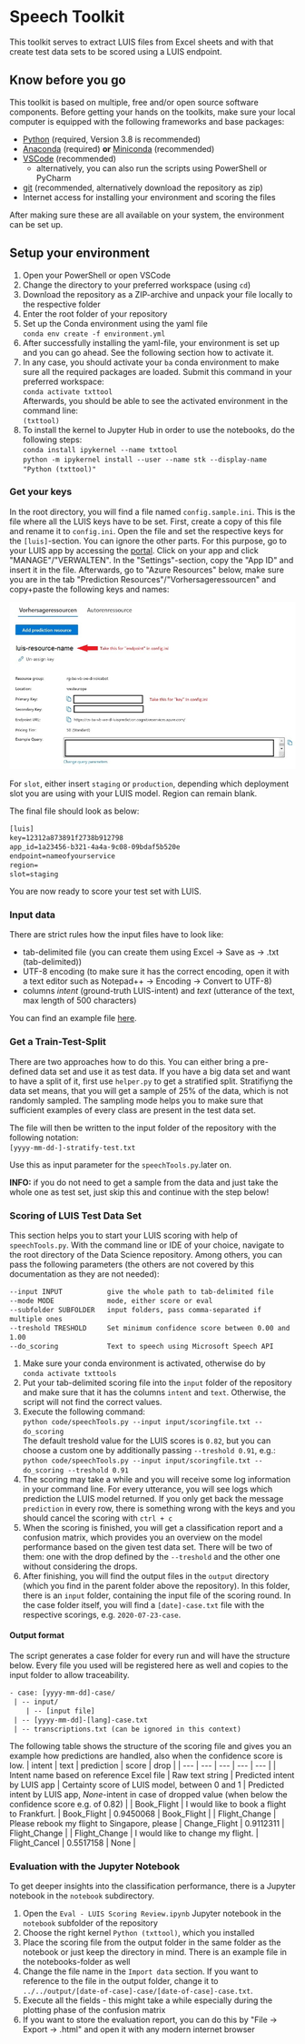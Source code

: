 # Speech Toolkit
This toolkit serves to extract LUIS files from Excel sheets and with that create test data sets to be scored using a LUIS endpoint.

## Know before you go
This toolkit is based on multiple, free and/or open source software components. Before getting your hands on the toolkits, make sure your local computer is equipped with the following frameworks and base packages:
- [Python](https://www.python.org/downloads/windows/) (required, Version 3.8 is recommended)
- [Anaconda](https://www.anaconda.com/distribution/) (required) __or__ [Miniconda](https://docs.conda.io/en/latest/miniconda.html) (recommended)
- [VSCode](https://code.visualstudio.com/docs/?dv=win) (recommended)
  - alternatively, you can also run the scripts using PowerShell or PyCharm
- [git](https://git-scm.com/downloads) (recommended, alternatively download the repository as zip)
- Internet access for installing your environment and scoring the files

After making sure these are all available on your system, the environment can be set up.

## Setup your environment
1. Open your PowerShell or open VSCode
2. Change the directory to your preferred workspace (using `cd`)
3. Download the repository as a ZIP-archive and unpack your file locally to the respective folder
4. Enter the root folder of your repository
5. Set up the Conda environment using the yaml file<br> `conda env create -f environment.yml`
6. After successfully installing the yaml-file, your environment is set up and you can go ahead. See the following section how to activate it.
7. In any case, you should activate your `ba` conda environment to make sure all the required packages are loaded. Submit this command in your preferred workspace:<br>`conda activate txttool`<br>
Afterwards, you should be able to see the activated environment in the command line:<br>`(txttool)`
8. To install the kernel to Jupyter Hub in order to use the notebooks, do the following steps:<br>
`conda install ipykernel --name txttool`<br>
`python -m ipykernel install --user --name stk --display-name "Python (txttool)"`

### Get your keys
In the root directory, you will find a file named `config.sample.ini`. This is the file where all the LUIS keys have to be set. First, create a copy of this file and rename it to `config.ini`. Open the file and set the respective keys for the `[luis]`-section. You can ignore the other parts. For this purpose, go to your LUIS app by accessing the [portal](https://eu.luis.ai). Click on your app and click "MANAGE"/"VERWALTEN". In the "Settings"-section, copy the "App ID" and insert it in the file. Afterwards, go to "Azure Resources" below, make sure you are in the tab "Prediction Resources"/"Vorhersageressourcen" and copy+paste the following keys and names:

![LUIS Resources](assets/img/luis-resources.JPG)

For `slot`, either insert `staging` or `production`, depending which deployment slot you are using with your LUIS model. Region can remain blank.

The final file should look as below:

```
[luis]
key=12312a873891f2738b912798
app_id=1a23456-b321-4a4a-9c08-09bdaf5b520e
endpoint=nameofyourservice
region=
slot=staging
```

You are now ready to score your test set with LUIS.

### Input data
There are strict rules how the input files have to look like:
- tab-delimited file (you can create them using Excel -> Save as -> .txt (tab-delimited))
- UTF-8 encoding (to make sure it has the correct encoding, open it with a text editor such as Notepad++ -> Encoding -> Convert to UTF-8)
- columns _intent_ (ground-truth LUIS-intent) and _text_ (utterance of the text, max length of 500 characters)

You can find an example file [here](input/testset-example.txt).

### Get a Train-Test-Split
There are two approaches how to do this. You can either bring a pre-defined data set and use it as test data. If you have a big data set and want to have a split of it, first use `helper.py` to get a stratified split. Stratifiyng the data set means, that you will get a sample of 25% of the data, which is not randomly sampled. The sampling mode helps you to make sure that sufficient examples of every class are present in the test data set.

The file will then be written to the input folder of the repository with the following notation:<br>`[yyyy-mm-dd-]-stratify-test.txt`

Use this as input parameter for the `speechTools.py`.later on.

__INFO:__ if you do not need to get a sample from the data and just take the whole one as test set, just skip this and continue with the step below!

### Scoring of LUIS Test Data Set
This section helps you to start your LUIS scoring with help of `speechTools.py`. With the command line or IDE of your choice, navigate to the root directory of the Data Science repository. Among others, you can pass the following parameters (the others are not covered by this documentation as they are not needed):

```
--input INPUT           give the whole path to tab-delimited file
--mode MODE             mode, either score or eval
--subfolder SUBFOLDER   input folders, pass comma-separated if multiple ones
--treshold TRESHOLD     Set minimum confidence score between 0.00 and 1.00
--do_scoring            Text to speech using Microsoft Speech API
```

1. Make sure your conda environment is activated, otherwise do by <br>`conda activate txttools`
1. Put your tab-delimited scoring file into the `input` folder of the repository and make sure that it has the columns `intent` and `text`. Otherwise, the script will not find the correct values.
1. Execute the following command:<br>
`python code/speechTools.py --input input/scoringfile.txt --do_scoring`<br>
The default treshold value for the LUIS scores is `0.82`, but you can choose a custom one by additionally passing `--treshold 0.91`, e.g.:<br>
`python code/speechTools.py --input input/scoringfile.txt --do_scoring --treshold 0.91`
1. The scoring may take a while and you will receive some log information in your command line. For every utterance, you will see logs which prediction the LUIS model returned. If you only get back the message `prediction` in every row, there is something wrong with the keys and you should cancel the scoring with `ctrl + c`
1. When the scoring is finished, you will get a classification report and a confusion matrix, which provides you an overview on the model performance based on the given test data set. There will be two of them: one with the drop defined by the `--treshold` and the other one without considering the drops.
1. After finishing, you will find the output files in the `output` directory (which you find in the parent folder above the repository). In this folder, there is an `input` folder, containing the input file of the scoring round. In the case folder itself, you will find a `[date]-case.txt` file with the respective scorings, e.g. `2020-07-23-case`.

#### Output format
The script generates a case folder for every run and will have the structure below. Every file you used will be registered here as well and copies to the input folder to allow traceability.
```
- case: [yyyy-mm-dd]-case/
 | -- input/
    | -- [input file]
 | -- [yyyy-mm-dd]-[lang]-case.txt
 | -- transcriptions.txt (can be ignored in this context)
```

The following table shows the structure of the scoring file and gives you an example how predictions are handled, also when the confidence score is low.
| intent | text | prediction | score | drop |
| --- | --- | --- | --- | --- |
| Intent name based on reference Excel file | Raw text string | Predicted intent by LUIS app | Certainty score of LUIS model, between 0 and 1 | Predicted intent by LUIS app, _None_-intent in case of dropped value (when below the confidence score e.g. of 0.82) |
| Book_Flight | I would like to book a flight to Frankfurt. |	Book_Flight |	0.9450068 | Book_Flight |
| Flight_Change | Please rebook my flight to Singapore, please | Change_Flight | 0.9112311 | Flight_Change |
| Flight_Change |	I would like to change my flight. |	Flight_Cancel |	0.5517158 |	None |

### Evaluation with the Jupyter Notebook
To get deeper insights into the classification performance, there is a Jupyter notebook in the `notebook` subdirectory. 
1. Open the `Eval - LUIS Scoring Review.ipynb` Jupyter notebook in the `notebook` subfolder of the repository
1. Choose the right kernel `Python (txttool)`, which you installed
1. Place the scoring file from the output folder in the same folder as the notebook or just keep the directory in mind. There is an example file in the notebooks-folder as well
1. Change the file name in the `Import data` section. If you want to reference to the file in the output folder, change it to `../../output/[date-of-case]-case/[date-of-case]-case.txt`.
1. Execute all the fields - this might take a while especially during the plotting phase of the confusion matrix
1. If you want to store the evaluation report, you can do this by "File -> Export -> .html" and open it with any modern internet browser